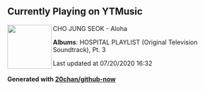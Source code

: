 ## Currently Playing on YTMusic

[<img align="left" width="100" src="https://lh3.googleusercontent.com/euUzeo6XMFrPxXXqtVOn97TN1mVLl7s5Z2MYlx8bt406ikRdjg7Mrokl5WaYU--mxKVMfaDC-4WyU6aV">](https://music.youtube.com/channel/UCIv6yaqXwAXo1ZuIYSnGhGg)

CHO JUNG SEOK - Aloha

**Albums**: HOSPITAL PLAYLIST (Original Television Soundtrack), Pt. 3

Last updated at 07/20/2020 16:32

#### Generated with [20chan/github-now](https://github.com/20chan/github-now)


<!--
**20chan/20chan** is a ✨ _special_ ✨ repository because its `README.md` (this file) appears on your GitHub profile.

Here are some ideas to get you started:

- 🔭 I’m currently working on ...
- 🌱 I’m currently learning ...
- 👯 I’m looking to collaborate on ...
- 🤔 I’m looking for help with ...
- 💬 Ask me about ...
- 📫 How to reach me: ...
- 😄 Pronouns: ...
- ⚡ Fun fact: ...
-->
